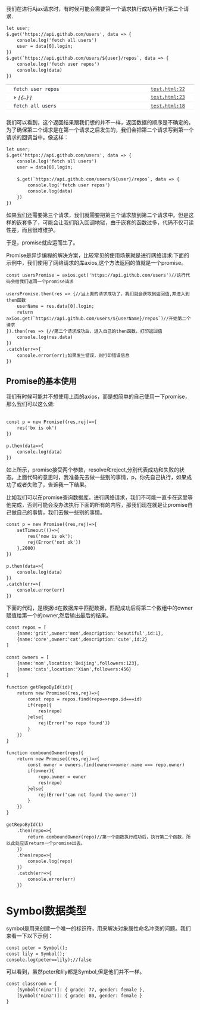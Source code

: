 我们在进行Ajax请求时，有时候可能会需要第一个请求执行成功再执行第二个请求.

```
let user;
$.get('https://api.github.com/users', data => {
    console.log('fetch all users')
    user = data[0].login;
})
$.get(`https://api.github.com/users/${user}/repos`, data => {
    console.log('fetch user repos')
    console.log(data)
})

```
![](../img/promise1.jpeg)

我们可以看到，这个返回结果跟我们想的并不一样，返回数据的顺序是不确定的。为了确保第二个请求是在第一个请求之后发生的，我们会把第二个请求写到第一个请求的回调当中。像这样：

```
let user;
$.get('https://api.github.com/users', data => {
    console.log('fetch all users')
    user = data[0].login;

    $.get(`https://api.github.com/users/${user}/repos`, data => {
        console.log('fetch user repos')
        console.log(data)
    })
})

```

如果我们还需要第三个请求，我们就需要把第三个请求放到第二个请求中。但是这样的嵌套多了，可能会让我们陷入回调地狱，由于嵌套的函数过多，代码不仅可读性差，而且很难维护。


于是，promise就应运而生了。

Promise是异步编程的解决方案，比较常见的使用场景就是进行网络请求:下面的示例中，我们使用了网络请求的库axios,这个方法返回的值就是一个promise。

```
const usersPromise = axios.get('https://api.github.com/users')//这行代码会给我们返回一个promise请求

usersPromise.then(res => {//当上面的请求成功了，我们就会获取到返回值,并进入到then函数
    userName = res.data[0].login;
    return axios.get(`https://api.github.com/users/${userName}/repos`)//开始第二个请求
}).then(res => {//第二个请求成功后，进入自己的then函数，打印返回值
    console.log(res.data)
})
.catch(err=>{
    console.error(err);如果发生错误，则打印错误信息
})

```

## Promise的基本使用

我们有时候可能并不想使用上面的axios，而是想简单的自己使用一下promise，那么我们可以这么做:

```

const p = new Promise((res,rej)=>{
    res('bx is ok')
})

p.then(data=>{
    console.log(data)
})

```

如上所示，promise接受两个参数，resolve和reject,分别代表成功和失败的状态。上面代码的意思时，我准备先去做一些别的事情，p，你先自己执行，如果成功了或者失败了，告诉我一下结果。

比如我们可以在promise查询数据库，进行网络请求，我们不可能一直卡在这里等他完成，否则可能会没办法执行下面的所有的内容，那我们现在就是让promise自己做自己的事情，我们去做一些别的事情。

```
const p = new Promise((res,rej)=>{
    setTimeout(()=>{
        res('now is ok');
        rej(Error('not ok'))
    },2000)
})

p.then(data=>{
    console.log(data)
})
.catch(err=>{
    console.error(err)
})

```

下面的代码，是根据id在数据库中匹配数据，匹配成功后将第二个数组中的owner赋值给第一个的owner,然后输出最后的结果。

```
const repos = [
    {name:'grit',owner:'mom',description:'beautiful',id:1},
    {name:'core',owner:'cat',description:'cute',id:2}
]

const owners = [
    {name:'mom',location:'Beijing',followers:123},
    {name:'cats',location:'Xian',followers:456}
]

function getRepoById(id){
    return new Promise((res,rej)=>{
        const repo = repos.find(repo=>repo.id===id)
        if(repo){
            res(repo)
        }else{
            rej(Error('no repo found'))
        }
    })
}

function comboundOwner(repo){
    return new Promise((res,rej)=>{
        const owner = owners.find(owner=>owner.name === repo.owner)
        if(owner){
            repo.owner = owner
            res(repo)
        }else{
            rej(Error('can not found the owner'))
        }
    })
}

getRepoById(1)
    .then(repo=>{
        return comboundOwner(repo)//第一个函数执行成功后，执行第二个函数，所以此处应该return一个promise出去。
    })
    .then(repo=>{
        console.log(repo)
    })
    .catch(err=>{
        console.error(err)
    })
```

# Symbol数据类型

symbol是用来创建一个唯一的标识符，用来解决对象属性命名冲突的问题。我们来看一下以下示例：

```
const peter = Symbol();
const lily = Symbol();
console.log(peter==lily);//false

```

可以看到，虽然peter和lily都是Symbol,但是他们并不一样。

```
const classroom = {
    [Symbol('nina')]: { grade: 77, gender: female },
    [Symbol('nina')]: { grade: 80, gender: female }
}

```